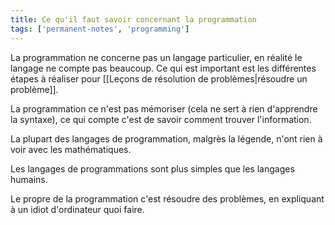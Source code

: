 ```yaml
---
title: Ce qu'il faut savoir concernant la programmation 
tags: ['permanent-notes', 'programming']
---
```


La programmation ne concerne pas un langage particulier, en réalité le langage ne compte pas beaucoup. Ce qui est important est les différentes étapes à réaliser pour [[Leçons de résolution de problèmes|résoudre un problème]].

La programmation ce n'est pas mémoriser (cela ne sert à rien d'apprendre la syntaxe), ce qui compte c'est de savoir comment trouver l'information.

La plupart des langages de programmation, malgrès la légende, n'ont rien à voir avec les mathématiques.

Les langages de programmations sont plus simples que les langages humains.

Le propre de la programmation c'est résoudre des problèmes, en expliquant à un idiot d'ordinateur quoi faire.